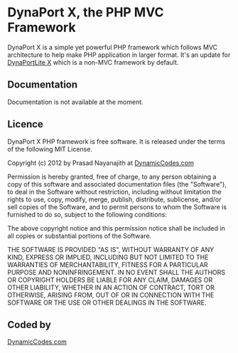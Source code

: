 DynaPort X, the PHP MVC Framework
==================================

DynaPort X is a simple yet powerful PHP framework which follows MVC architecture
to help make PHP application in larger format. It's an update for
[DynaPortLite X](https://bitbucket.org/pnm123/dynaport-lite-x) which is a
non-MVC framework by default.

Documentation
--------------

Documentation is not available at the moment.

Licence
-------

DynaPort X PHP framework is free software. It is released under the terms of the
following MIT License.

Copyright (c) 2012 by Prasad Nayanajith at
[DynamicCodes.com](http://www.dynamiccodes.com)

Permission is hereby granted, free of charge, to any person obtaining a copy of
this software and associated documentation files (the "Software"), to deal in
the Software without restriction, including without limitation the rights to
use, copy, modify, merge, publish, distribute, sublicense, and/or sell copies of
the Software, and to permit persons to whom the Software is furnished to do so,
subject to the following conditions:

The above copyright notice and this permission notice shall be included in all
copies or substantial portions of the Software.

THE SOFTWARE IS PROVIDED "AS IS", WITHOUT WARRANTY OF ANY KIND, EXPRESS OR
IMPLIED, INCLUDING BUT NOT LIMITED TO THE WARRANTIES OF MERCHANTABILITY, FITNESS
FOR A PARTICULAR PURPOSE AND NONINFRINGEMENT. IN NO EVENT SHALL THE AUTHORS OR
COPYRIGHT HOLDERS BE LIABLE FOR ANY CLAIM, DAMAGES OR OTHER LIABILITY, WHETHER
IN AN ACTION OF CONTRACT, TORT OR OTHERWISE, ARISING FROM, OUT OF OR IN
CONNECTION WITH THE SOFTWARE OR THE USE OR OTHER DEALINGS IN THE SOFTWARE.

Coded by
--------
[DynamicCodes.com](http://www.dynamiccodes.com/)